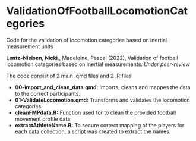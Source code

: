 # ValidationOfFootballLocomotionCategories
Code for the validation of locomotion categories based on inertial measurement units

**Lentz-Nielsen, Nicki**., Madeleine, Pascal (2022), Validation of football locomotion categories based on inertial measurements. 
*Under peer-review*

The code consist of 2 main .qmd files and 2 .R files
 * **00-import_and_clean_data.qmd:** imports, cleans and mappes the data to the correct participants.
 * **01-ValidateLocomotion.qmd:** Transforms  and validates the locomotion categories
 * **cleanFMPdata.R:** Function used for to clean the provided football movement profile data
 * **extractAthleteName.R:** To secure correct mapping of the players for each data collection, a script was created to extract the names.
